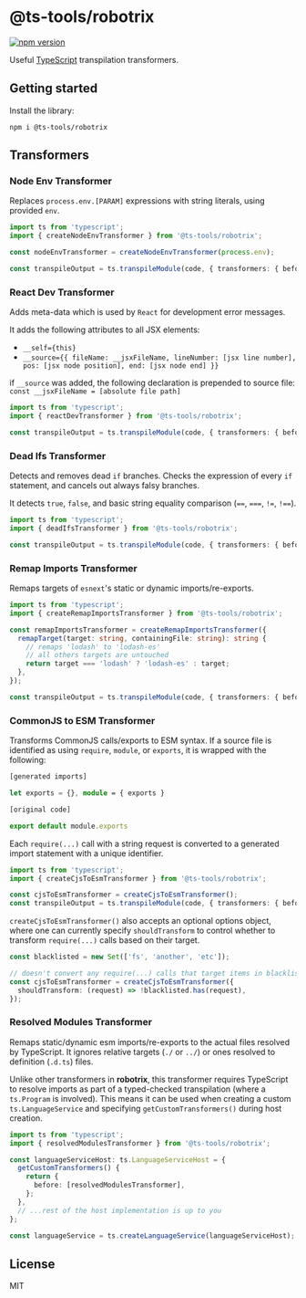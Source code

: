 # @ts-tools/robotrix

[![npm version](https://img.shields.io/npm/v/@ts-tools/robotrix.svg)](https://www.npmjs.com/package/@ts-tools/robotrix)

Useful [TypeScript](https://www.typescriptlang.org/) transpilation transformers.

## Getting started

Install the library:

```
npm i @ts-tools/robotrix
```

## Transformers

### Node Env Transformer

Replaces `process.env.[PARAM]` expressions with string literals, using provided `env`.

```ts
import ts from 'typescript';
import { createNodeEnvTransformer } from '@ts-tools/robotrix';

const nodeEnvTransformer = createNodeEnvTransformer(process.env);

const transpileOutput = ts.transpileModule(code, { transformers: { before: [nodeEnvTransformer] } });
```

### React Dev Transformer

Adds meta-data which is used by `React` for development error messages.

It adds the following attributes to all JSX elements:

- `__self={this}`
- `__source={{ fileName: __jsxFileName, lineNumber: [jsx line number], pos: [jsx node position], end: [jsx node end] }}`

if `__source` was added, the following declaration is prepended to source file: `const __jsxFileName = [absolute file path]`

```ts
import ts from 'typescript';
import { reactDevTransformer } from '@ts-tools/robotrix';

const transpileOutput = ts.transpileModule(code, { transformers: { before: [reactDevTransformer] } });
```

### Dead Ifs Transformer

Detects and removes dead `if` branches. Checks the expression of every `if` statement, and cancels out always falsy branches.

It detects `true`, `false`, and basic string equality comparison (`==`, `===`, `!=`, `!==`).

```ts
import ts from 'typescript';
import { deadIfsTransformer } from '@ts-tools/robotrix';

const transpileOutput = ts.transpileModule(code, { transformers: { before: [deadIfsTransformer] } });
```

### Remap Imports Transformer

Remaps targets of `esnext`'s static or dynamic imports/re-exports.

```ts
import ts from 'typescript';
import { createRemapImportsTransformer } from '@ts-tools/robotrix';

const remapImportsTransformer = createRemapImportsTransformer({
  remapTarget(target: string, containingFile: string): string {
    // remaps 'lodash' to 'lodash-es'
    // all others targets are untouched
    return target === 'lodash' ? 'lodash-es' : target;
  },
});

const transpileOutput = ts.transpileModule(code, { transformers: { before: [remapImportsTransformer] } });
```

### CommonJS to ESM Transformer

Transforms CommonJS calls/exports to ESM syntax.
If a source file is identified as using `require`, `module`, or `exports`, it is wrapped with the following:

```ts
[generated imports]

let exports = {}, module = { exports }

[original code]

export default module.exports
```

Each `require(...)` call with a string request is converted to a generated import statement with a unique identifier.

```ts
import ts from 'typescript';
import { createCjsToEsmTransformer } from '@ts-tools/robotrix';

const cjsToEsmTransformer = createCjsToEsmTransformer();
const transpileOutput = ts.transpileModule(code, { transformers: { before: [cjsToEsmTransformer] } });
```

`createCjsToEsmTransformer()` also accepts an optional options object, where one can currently specify
`shouldTransform` to control whether to transform `require(...)` calls based on their target.

```ts
const blacklisted = new Set(['fs', 'another', 'etc']);

// doesn't convert any require(...) calls that target items in blacklisted
const cjsToEsmTransformer = createCjsToEsmTransformer({
  shouldTransform: (request) => !blacklisted.has(request),
});
```

### Resolved Modules Transformer

Remaps static/dynamic esm imports/re-exports to the actual files resolved by TypeScript.
It ignores relative targets (`./` or `../`) or ones resolved to definition (`.d.ts`) files.

Unlike other transformers in **robotrix**, this transformer requires TypeScript to resolve imports
as part of a typed-checked transpilation (where a `ts.Program` is involved). This means
it can be used when creating a custom `ts.LanguageService` and specifying `getCustomTransformers()`
during host creation.

```ts
import ts from 'typescript';
import { resolvedModulesTransformer } from '@ts-tools/robotrix';

const languageServiceHost: ts.LanguageServiceHost = {
  getCustomTransformers() {
    return {
      before: [resolvedModulesTransformer],
    };
  },
  // ...rest of the host implementation is up to you
};

const languageService = ts.createLanguageService(languageServiceHost);
```

## License

MIT
